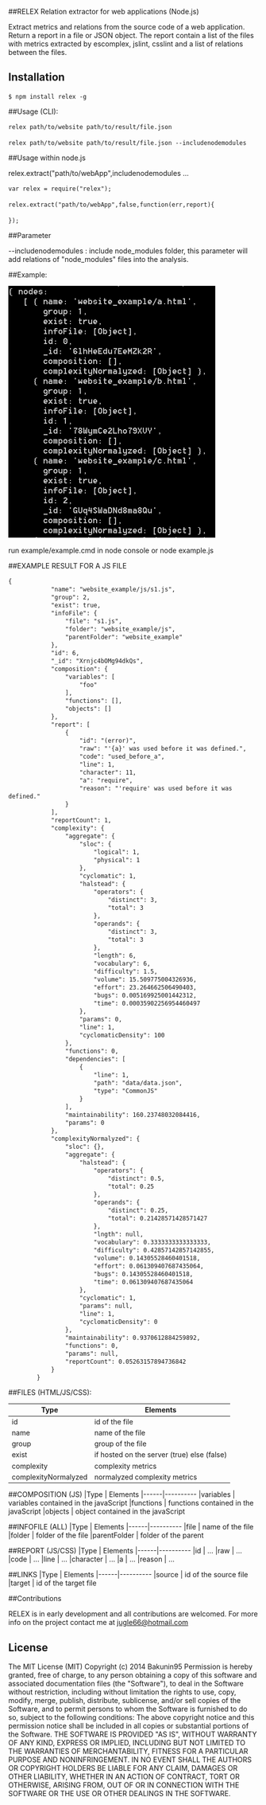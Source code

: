 ##RELEX Relation extractor for web applications (Node.js)

Extract metrics and relations from the source code of a web application.
Return a report in a file or JSON object.
The report contain a list of the files with metrics extracted by escomplex, jslint, csslint and a list of relations between the files. 

## Installation

    $ npm install relex -g


##Usage (CLI): 
```
relex path/to/website path/to/result/file.json

relex path/to/website path/to/result/file.json --includenodemodules
```

##Usage within node.js

relex.extract("path/to/webApp",includenodemodules ...

```
var relex = require("relex");

relex.extract("path/to/webApp",false,function(err,report){
	
});

```
##Parameter

--includenodemodules : include node_modules folder, this parameter will add relations of "node_modules" files into the analysis.

##Example:

![Example](/example/result/example.png?raw=true "Example")


run example/example.cmd in node console or node example.js

##EXAMPLE RESULT FOR A JS FILE
```
{
            "name": "website_example/js/s1.js",
            "group": 2,
            "exist": true,
            "infoFile": {
                "file": "s1.js",
                "folder": "website_example/js",
                "parentFolder": "website_example"
            },
            "id": 6,
            "_id": "Xrnjc4bOMg94dkQs",
            "composition": {
                "variables": [
                    "foo"
                ],
                "functions": [],
                "objects": []
            },
            "report": [
                {
                    "id": "(error)",
                    "raw": "'{a}' was used before it was defined.",
                    "code": "used_before_a",
                    "line": 1,
                    "character": 11,
                    "a": "require",
                    "reason": "'require' was used before it was defined."
                }
            ],
            "reportCount": 1,
            "complexity": {
                "aggregate": {
                    "sloc": {
                        "logical": 1,
                        "physical": 1
                    },
                    "cyclomatic": 1,
                    "halstead": {
                        "operators": {
                            "distinct": 3,
                            "total": 3
                        },
                        "operands": {
                            "distinct": 3,
                            "total": 3
                        },
                        "length": 6,
                        "vocabulary": 6,
                        "difficulty": 1.5,
                        "volume": 15.509775004326936,
                        "effort": 23.264662506490403,
                        "bugs": 0.005169925001442312,
                        "time": 0.00035902256954460497
                    },
                    "params": 0,
                    "line": 1,
                    "cyclomaticDensity": 100
                },
                "functions": 0,
                "dependencies": [
                    {
                        "line": 1,
                        "path": "data/data.json",
                        "type": "CommonJS"
                    }
                ],
                "maintainability": 160.23748032084416,
                "params": 0
            },
            "complexityNormalyzed": {
                "sloc": {},
                "aggregate": {
                    "halstead": {
                        "operators": {
                            "distinct": 0.5,
                            "total": 0.25
                        },
                        "operands": {
                            "distinct": 0.25,
                            "total": 0.21428571428571427
                        },
                        "lngth": null,
                        "vocabulary": 0.3333333333333333,
                        "difficulty": 0.42857142857142855,
                        "volume": 0.14305528460401518,
                        "effort": 0.061309407687435064,
                        "bugs": 0.14305528460401518,
                        "time": 0.061309407687435064
                    },
                    "cyclomatic": 1,
                    "params": null,
                    "line": 1,
                    "cyclomaticDensity": 0
                },
                "maintainability": 0.9370612884259892,
                "functions": 0,
                "params": null,
                "reportCount": 0.05263157894736842
            }
        }
```

##FILES (HTML/JS/CSS):

|Type | Elements
|------|----------
|id | id of the file
|name | name of the file
|group |  group of the file
|exist | if hosted on the server (true) else (false)
|complexity | complexity metrics
|complexityNormalyzed | normalyzed complexity metrics

##COMPOSITION (JS)
|Type | Elements
|------|----------
|variables | variables contained in the javaScript
|functions |  functions contained in the javaScript
|objects |  object contained in the javaScript


##INFOFILE (ALL)
|Type | Elements
|------|----------
|file | name of the file
|folder |  folder of the file
|parentFolder |  folder of the parent

##REPORT (JS/CSS)
|Type | Elements
|------|----------
|id | ...
|raw |  ...
|code |  ...
|line |  ...
|character |  ...
|a |  ...
|reason |  ...

##LINKS
|Type | Elements
|------|----------
|source | id of the source file
|target | id of the target file


##Contributions

RELEX is in early development and all contributions are welcomed.
For more info on the project contact me at jugle66@hotmail.com


## License

The MIT License (MIT)
Copyright (c) 2014 Bakunin95
Permission is hereby granted, free of charge, to any person obtaining a copy
of this software and associated documentation files (the "Software"), to deal
in the Software without restriction, including without limitation the rights
to use, copy, modify, merge, publish, distribute, sublicense, and/or sell
copies of the Software, and to permit persons to whom the Software is
furnished to do so, subject to the following conditions:
The above copyright notice and this permission notice shall be included in all
copies or substantial portions of the Software.
THE SOFTWARE IS PROVIDED "AS IS", WITHOUT WARRANTY OF ANY KIND, EXPRESS OR
IMPLIED, INCLUDING BUT NOT LIMITED TO THE WARRANTIES OF MERCHANTABILITY,
FITNESS FOR A PARTICULAR PURPOSE AND NONINFRINGEMENT. IN NO EVENT SHALL THE
AUTHORS OR COPYRIGHT HOLDERS BE LIABLE FOR ANY CLAIM, DAMAGES OR OTHER
LIABILITY, WHETHER IN AN ACTION OF CONTRACT, TORT OR OTHERWISE, ARISING FROM,
OUT OF OR IN CONNECTION WITH THE SOFTWARE OR THE USE OR OTHER DEALINGS IN THE
SOFTWARE.
